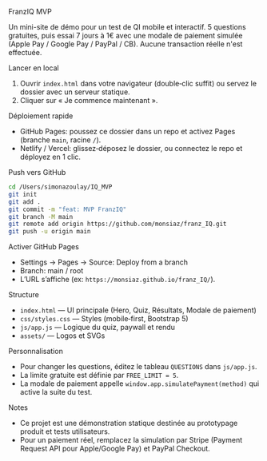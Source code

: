 FranzIQ MVP

Un mini-site de démo pour un test de QI mobile et interactif. 5 questions gratuites, puis essai 7 jours à 1€ avec une modale de paiement simulée (Apple Pay / Google Pay / PayPal / CB). Aucune transaction réelle n'est effectuée.

Lancer en local

1. Ouvrir `index.html` dans votre navigateur (double‑clic suffit) ou servez le dossier avec un serveur statique.
2. Cliquer sur « Je commence maintenant ».

Déploiement rapide

- GitHub Pages: poussez ce dossier dans un repo et activez Pages (branche `main`, racine `/`).
- Netlify / Vercel: glissez‑déposez le dossier, ou connectez le repo et déployez en 1 clic.

Push vers GitHub

```bash
cd /Users/simonazoulay/IQ_MVP
git init
git add .
git commit -m "feat: MVP FranzIQ"
git branch -M main
git remote add origin https://github.com/monsiaz/franz_IQ.git
git push -u origin main
```

Activer GitHub Pages

- Settings → Pages → Source: Deploy from a branch
- Branch: main / root
- L’URL s’affiche (ex: `https://monsiaz.github.io/franz_IQ/`).

Structure

- `index.html` — UI principale (Hero, Quiz, Résultats, Modale de paiement)
- `css/styles.css` — Styles (mobile‑first, Bootstrap 5)
- `js/app.js` — Logique du quiz, paywall et rendu
- `assets/` — Logos et SVGs

Personnalisation

- Pour changer les questions, éditez le tableau `QUESTIONS` dans `js/app.js`.
- La limite gratuite est définie par `FREE_LIMIT = 5`.
- La modale de paiement appelle `window.app.simulatePayment(method)` qui active la suite du test.

Notes

- Ce projet est une démonstration statique destinée au prototypage produit et tests utilisateurs.
- Pour un paiement réel, remplacez la simulation par Stripe (Payment Request API pour Apple/Google Pay) et PayPal Checkout.


